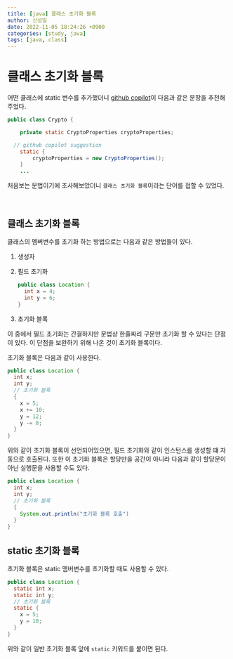 ```yaml
---
title: [java] 클래스 초기화 블록
author: 신성일
date: 2022-11-05 18:24:26 +0900
categories: [study, java]
tags: [java, class]
---
```


# 클래스 초기화 블록

어떤 클래스에 static 변수를 추가했더니 [github copilot](https://github.com/features/copilot)이 다음과 같은 문장을 추천해주었다.

```java
public class Crypto {

	private static CryptoProperties cryptoProperties;

  // github copilot suggestion
	static {
		cryptoProperties = new CryptoProperties();
	}
	...
```

처음보는 문법이기에 조사해보았더니 `클래스 초기화 블록`이라는 단어를 접할 수 있었다.

<br/>

## 클래스 초기화 블록

클래스의 멤버변수를 초기화 하는 방법으로는 다음과 같은 방법들이 있다.

1. 생성자

2. 필드 초기화

   ```java
   public class Location {
     int x = 4;
     int y = 6;
   }
   ```

3. 초기화 블록

이 중에서 필드 초기화는 간결하지만 문법상 한줄짜리 구문만 초기화 할 수 있다는 단점이 있다. 이 단점을 보완하기 위해 나온 것이 초기화 블록이다.

초기화 블록은 다음과 같이 사용한다.

```java
public class Location {
  int x;
  int y;
  // 초기화 블록
  {
    x = 5;
    x += 10;
    y = 12;
    y -= 8;
  }
}
```

위와 같이 초기화 블록이 선언되어있으면, 필드 초기화와 같이 인스턴스를 생성할 떄 자동으로 호출된다. 또한 이 초기화 블록은 할당만을 공간이 아니라 다음과 같이 할당문이 아닌 실행문을 사용할 수도 있다.

```java
public class Location {
  int x;
  int y;
  // 초기화 블록
  {
    System.out.println("초기화 블록 호출")
  }
}
```

## **static 초기화 블록**

초기화 블록은 static 멤버변수를 초기화할 때도 사용할 수 있다.

```java
public class Location {
  static int x;
  static int y;
  // 초기화 블록
  static {
    x = 5;
    y = 10;
  }
}
```

위와 같이 일반 초기화 블록 앞에 `static` 키워드를 붙이면 된다.
